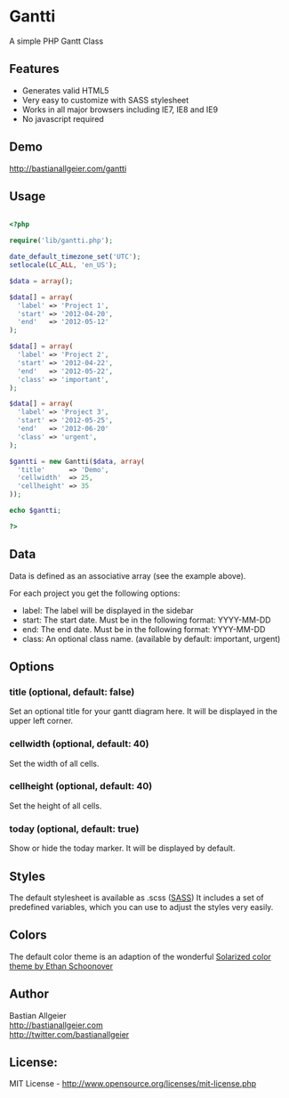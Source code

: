 # Gantti 

A simple PHP Gantt Class

## Features

- Generates valid HTML5
- Very easy to customize with SASS stylesheet
- Works in all major browsers including IE7, IE8 and IE9
- No javascript required

## Demo

<http://bastianallgeier.com/gantti>

## Usage

```php

<?php

require('lib/gantti.php'); 

date_default_timezone_set('UTC');
setlocale(LC_ALL, 'en_US');

$data = array();

$data[] = array(
  'label' => 'Project 1',
  'start' => '2012-04-20', 
  'end'   => '2012-05-12'
);

$data[] = array(
  'label' => 'Project 2',
  'start' => '2012-04-22', 
  'end'   => '2012-05-22', 
  'class' => 'important',
);

$data[] = array(
  'label' => 'Project 3',
  'start' => '2012-05-25', 
  'end'   => '2012-06-20'
  'class' => 'urgent',
);

$gantti = new Gantti($data, array(
  'title'      => 'Demo',
  'cellwidth'  => 25,
  'cellheight' => 35
));

echo $gantti;

?>

```

## Data

Data is defined as an associative array (see the example above).

For each project you get the following options:

- label: The label will be displayed in the sidebar
- start: The start date. Must be in the following format: YYYY-MM-DD
- end: The end date. Must be in the following format: YYYY-MM-DD
- class: An optional class name. (available by default: important, urgent)


## Options

### title (optional, default: false)

Set an optional title for your gantt diagram here. 
It will be displayed in the upper left corner.

### cellwidth (optional, default: 40)

Set the width of all cells.

### cellheight (optional, default: 40)

Set the height of all cells.

### today (optional, default: true)

Show or hide the today marker. It will be displayed by default.

## Styles

The default stylesheet is available as .scss ([SASS](http://sass-lang.com/)) It includes a set of predefined variables, which you can use to adjust the styles very easily.

## Colors
The default color theme is an adaption of the wonderful 
[Solarized color theme by Ethan Schoonover](http://ethanschoonover.com/solarized)

## Author

Bastian Allgeier   
<http://bastianallgeier.com>   
<http://twitter.com/bastianallgeier>

## License: 

MIT License - <http://www.opensource.org/licenses/mit-license.php>
